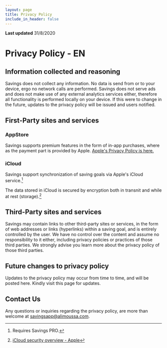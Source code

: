 ```yaml
---
layout: page
title: Privacy Policy
include_in_header: false
---
```


**Last updated**
31/8/2020

# Privacy Policy - EN
## Information collected and reasoning

Savings does not collect any information. No data is send from or to your device, ergo no network calls are performed. Savings does not serve ads and does not make use of any external analytics services either, therefore all functionality is performed locally on your device. If this were to change in the future, updates to the privacy policy will be issued and users notified.

<!--No data is send from or to identifiable information about its users in any fashion.
-->

## First-Party sites and services

### AppStore

Savings supports premium features in the form of in-app purchases, where as the payment part is provided by Apple. [Apple's Privacy Policy is here.](https://www.apple.com/legal/privacy/en-ww/)

### iCloud

Savings support synchronization of saving goals via Apple's iCloud service.[^1]
[^1]: Requires Savings PRO.

The data stored in iCloud is secured by encryption both in transnit and while at rest (storage).[^2]
[^2]: [iCloud security overview - Apple](https://support.apple.com/en-us/HT202303)

## Third-Party sites and services

Savings may contain links to other third-party sites or services, in the form of web addresses or links (hyperlinks) within a saving goal, and is entirely controlled by the user. We have no control over the content and assume no responsibility to it either, including privacy policies or practices of those third parties. We strongly advise you learn more about the privacy policy of those third parties.

## Future changes to privacy policy

Updates to the privacy policy may occur from time to time, and will be posted here. Kindly visit this page for updates.

## Contact Us

Any questions or inquiries regarding the privacy policy, are more than welcome at [savingsapp@alimoussa.com](mailto:savingsapp@alimoussa.com).